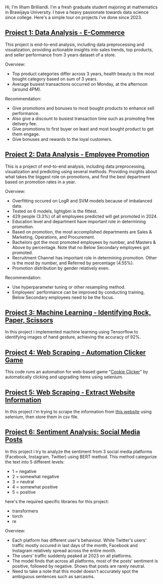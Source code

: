 Hi, I'm Ilham Brilliandi. I'm a fresh graduate student majoring at mathematics in Brawijaya University. I have a heavy passionate towards data science since college. Here's a simple tour on projects i've done since 2023.


## [Project 1: Data Analysis - E-Commerce](https://github.com/ilhambrilliandi/da_e-commerce)
This project is end-to-end analysis, including data preprocessing and visualization, providing actionable insights into sales trends, top products, and seller performance from 3 years dataset of a store.

Overview:
- Top product categories differ across 3 years, health beauty is the most bought category based on sum of 3 years.
- Average busiest transactions occurred on Monday, at the afternoon (around 4PM).

Recommendation:
- Give promotions and bonuses to most bought products to enhance sell performance.
- Also give a discount to busiest transaction time such as promoting free delivery fee.
- Give promotions to first buyer on least and most bought product to get them engage.
- Give bonuses and rewards to the loyal customers.


## [Project 2: Data Analysis - Employee Promotion](https://github.com/ilhambrilliandi/da_predictemployeepromotions)
This is a project of end-to-end analysis, including data preprocessing, visualization and predicting using several methods. Providing insights about what takes the biggest role on promotions, and find the best department based on promotion rates in a year.

Overview:
- Overfitting occured on LogR and SVM models because of imbalanced data.
- Tested on 6 models, lightgbm is the fittest.
- 429 people (3.3%) of all employees predicted will get promoted in 2024.
- Education level and department have important role in determining promotion.
- Based on promotion, the most accomplished departments are Sales & Marketing, Operations, and Procurement.
- Bachelors got the most promoted employees by number, and Masters & Above by percentage. Note that no Below Secondary employees got promoted.
- Recruitment Channel has important role in determining promotion. Other is the most by number, and Referred by percentage (4.55%).
- Promotion distribution by gender relatively even.

Recommendation:
- Use hyperparameter tuning or other resampling method.
- Employees' performance can be improved by conducting training, Below Secondary employees need to be the focus.


## [Project 3: Machine Learning - Identifying Rock, Paper, Scissors](https://github.com/ilhambrilliandi/ml_cv_classificationrps)
In this project i implemented machine learning using Tensorflow to identifying images of hand gesture, achieving the accuracy of 92%.


## [Project 4: Web Scraping - Automation Clicker Game](https://github.com/ilhambrilliandi/ws_automationcoockieclicker)
This code runs an automation for web-based game "[Cookie Clicker](https://orteil.dashnet.org/cookieclicker/)" by automatically clicking and upgrading items using selenium.


## [Project 5: Web Scraping - Extract Website Information](https://github.com/ilhambrilliandi/ws_extractwebsiteinformation)
In this project i'm trying to scrape the information from [this website](https://www.anwb.nl/auto/private-lease/anwb-private-lease/aanbod) using selenium, then store them in csv file.


## [Project 6: Sentiment Analysis: Social Media Posts](https://github.com/ilhambrilliandi/sa_socialmediaposts)
In this project i try to analyze the sentiment from 3 social media platforms (Facebook, Instagram, Twitter) using BERT method. This method categorize the text into 5 different levels:
- 1 = negative
- 2 = somewhat negative
- 3 = neutral
- 4 = somewhat positive
- 5 = positive

here's the required specific libraries for this project:
- transformers
- torch
- re

Overview:
- Each platform has different user's behaviour. While Twitter's users' traffic mostly occured in last days of the month, Facebook and Instagram relatively spread across the entire month.
- The users' traffic suddenly peaked at 2023 on all platforms.
- The model finds that across all platforms, most of the posts' sentiment is positive, followed by negative. Shows that posts are rarely neutral.
- Need to take a note that this model doesn't accurately spot the ambiguous sentences such as sarcasms.
